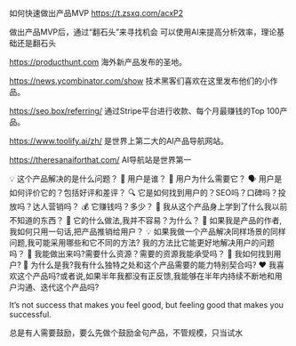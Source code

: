 如何快速做出产品MVP
https://t.zsxq.com/acxP2




做出产品MVP后，通过“翻石头”来寻找机会
		可以使用AI来提高分析效率，理论基础还是翻石头

https://producthunt.com
海外新产品发布的圣地。

https://news.ycombinator.com/show
技术黑客们喜欢在这里发布他们的小作品。

https://seo.box/referring/
通过Stripe平台进行收款、每个月最赚钱的Top 100产品。

https://www.toolify.ai/zh/
是世界上第二大的AI产品导航网站。

https://theresanaiforthat.com/
AI导航站是世界第一




💡 这个产品解决的是什么问题？
👤 用户是谁？
🤔 用户为什么需要它？
🗣️ 用户是如何评价它的？包括好评和差评？
🔍 它是如何找到用户的？SEO吗？口碑吗？投放吗？达人营销吗？
💰 它赚钱吗？多少？
🧠 我从这个产品身上学到了什么我以前不知道的东西？
🤔 它的什么做法,我并不容易？为什么？
🤗 如果我是产品的作者,我如何只用一句话,把产品推销给用户？
💡 如果我做一个产品解决同样场景的同样问题,我可能采用哪些和它不同的方法? 我的方法比它能更好地解决用户的问题吗？
🎉 我能做出来吗?需要什么资源？需要的资源我能承受吗？
🧭 我如何找到用户?
🤔 为什么是我?我有什么独特之处和这个产品需要的能力特别契合吗?
❤️ 我喜欢这个产品吗?或者说,如果半年我都没有正反馈,我能够在半年内持续不断地和用户沟通、迭代这个产品吗?



It’s not success that makes you feel good, but feeling good that makes you successful.

总是有人需要鼓励，要么先做个鼓励金句产品，不管规模，只当试水